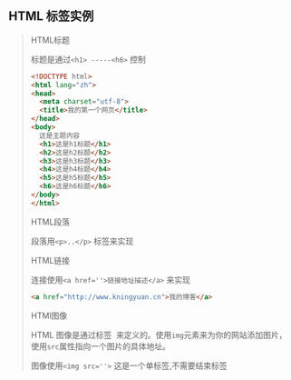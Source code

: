 ## HTML 标签实例

> HTML标题
>
> 标题是通过`<h1> -----<h6>` 控制
>
> ```html
> <!DOCTYPE html> 
> <html lang="zh">
> <head>
> 	<meta charset="utf-8">
> 	<title>我的第一个网页</title>
> </head>
> <body>
> 	这是主题内容
> 	<h1>这是h1标题</h1>
> 	<h2>这是h2标题</h2>
> 	<h3>这是h3标题</h3>
> 	<h4>这是h4标题</h4>
> 	<h5>这是h5标题</h5>
> 	<h6>这是h6标题</h6>
> </body>
> </html>
> ```
>
> HTML段落
>
> 段落用`<p>..</p>` 标签来实现
>
> HTML链接
>
> 连接使用`<a href=''>链接地址描述</a>` 来实现
>
> ```html
> <a href="http://www.kningyuan.cn">我的博客</a>
> ```
>
> HTMl图像
>
> HTML 图像是通过标签 <img> 来定义的。使用`img`元素来为你的网站添加图片，使用`src`属性指向一个图片的具体地址。
>
> 图像使用`<img src=''>` 这是一个单标签,不需要结束标签

